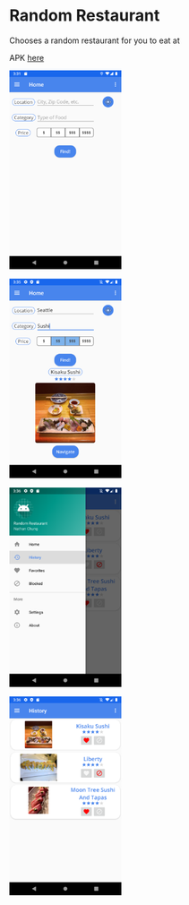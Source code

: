 # Random Restaurant
 <p>Chooses a random restaurant for you to eat at</p>
<p>APK <a href="https://github.com/chungnat/RandomRestaurant/raw/master/Sample/APK.apk">here</a></p>
  <p>
     <img src="https://github.com/chungnat/RandomRestaurant/blob/master/Sample/HomeScreen.png" alt="Home Screen" width="200"/>
  </p>

  <p>
     <img src="https://github.com/chungnat/RandomRestaurant/blob/master/Sample/Result.png" alt="Home Screen" width="200"/>
  </p>
  
   <p>
     <img src="https://github.com/chungnat/RandomRestaurant/blob/master/Sample/SideBar.png" alt="Home Screen" width="200"/>
  </p>

   <p>
     <img src="https://github.com/chungnat/RandomRestaurant/blob/master/Sample/History.png" alt="Home Screen" width="200"/>
  </p>
